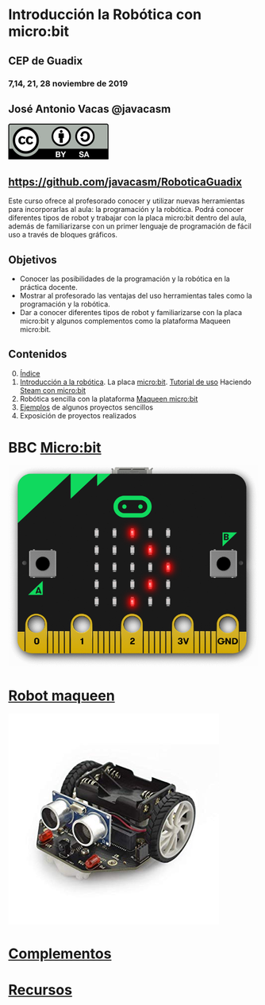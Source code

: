 # Introducción  la Robótica con micro:bit

## CEP de Guadix

### 7,14, 21, 28 noviembre de 2019

## José Antonio Vacas @javacasm

![Licencia CC](./images/Licencia_CC.png)

## https://github.com/javacasm/RoboticaGuadix

Este curso ofrece al profesorado conocer y utilizar nuevas herramientas para incorporarlas al aula: la programación y la robótica. Podrá conocer diferentes tipos de robot y trabajar con la placa micro:bit dentro del aula, además de familiarizarse con un primer lenguaje de programación de fácil uso a través de bloques gráficos.

## Objetivos

- Conocer las posibilidades de la programación y la robótica en la práctica docente.
- Mostrar al profesorado las ventajas del uso herramientas tales como la programación y la robótica.
- Dar a conocer diferentes tipos de robot y familiarizarse con la placa micro:bit y algunos complementos como la plataforma Maqueen micro:bit.

## Contenidos

0. [Índice](./Indice.md)
1. [Introducción a la robótica](./IniciacionRobotica.md). 
    La placa [micro:bit](./microbit.md).
    [Tutorial de uso](./tutorial.md) 
    Haciendo [Steam con micro:bit](./STEM.md)
2. Robótica sencilla con la plataforma [Maqueen micro:bit](./MaQueen.md)
3. [Ejemplos](./ejemplos.md) de algunos proyectos sencillos
4. Exposición de proyectos realizados

# BBC [Micro:bit](./microbit.md)

![micro:bit](./images/redirect_scrolling_bit.gif)

# [Robot maqueen](./MaQueen.md)

![maqueen](./images/maQueen.jpg)

# [Complementos](./Complementos.md)

# [Recursos](./Recursos.md)



